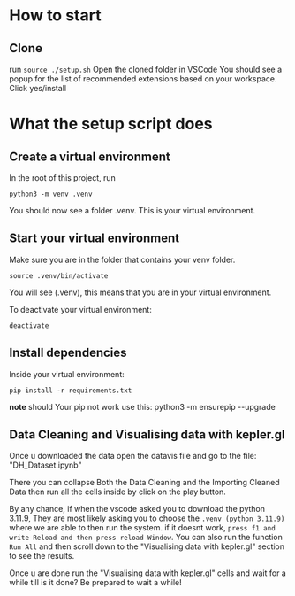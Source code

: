 # How to start

## Clone

run `source ./setup.sh`
Open the cloned folder in VSCode
You should see a popup for the list of recommended extensions based on your workspace. Click yes/install

# What the setup script does
## Create a virtual environment

In the root of this project, run
```
python3 -m venv .venv
```
You should now see a folder .venv. This is your virtual environment.

## Start your virtual environment

Make sure you are in the folder that contains your venv folder.
```
source .venv/bin/activate
```
You will see (.venv), this means that you are in your virtual environment.

To deactivate your virtual environment:
```
deactivate
```

## Install dependencies

Inside your virtual environment:
```
pip install -r requirements.txt
```
**note**
should Your pip not work use this:
python3 -m ensurepip --upgrade


## Data Cleaning and Visualising data with kepler.gl
Once u downloaded the data open the datavis file and go to the file:
"DH_Dataset.ipynb"

There you can collapse Both the Data Cleaning and the Importing Cleaned Data then run all
the cells inside by click on the play button.

By any chance, if when the vscode asked you to download the python 3.11.9, They are most likely asking you to choose the `.venv (python 3.11.9)` where we are able to then run the system.
if it doesnt work, `press f1 and write Reload and then press reload Window`.
You can also run the function `Run All` and then scroll down to the "Visualising data with kepler.gl" 
section to see the results.

Once u are done run the "Visualising data with kepler.gl" cells and wait for a while till is it done?
Be prepared to wait a while!
